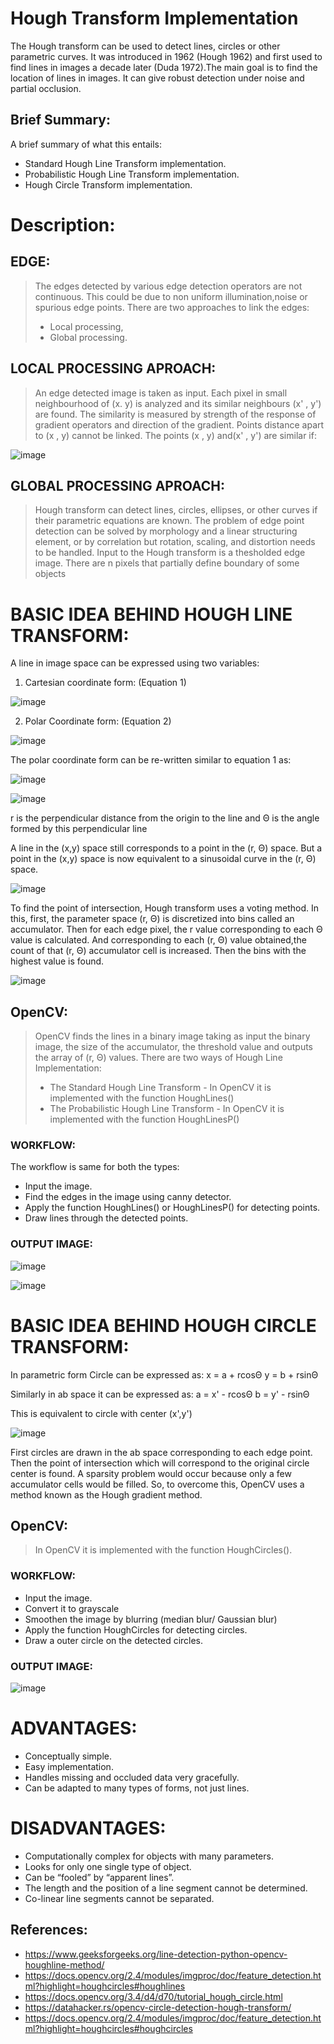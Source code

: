 <h1 align="left">Hough Transform Implementation</h1>

The Hough transform can be used to detect lines, circles or other parametric curves. It was introduced in 1962 (Hough 1962) and first used to find lines in images a decade later (Duda 1972).The main goal is to find the location of lines in images. It can give robust detection under noise and partial occlusion. 

## Brief Summary:
A brief summary of what this entails:
* Standard Hough Line Transform implementation.
* Probabilistic Hough Line Transform implementation.
* Hough Circle Transform implementation.

# Description:
## **EDGE:**
>The edges detected by various edge detection operators are not continuous. This could be due to non uniform illumination,noise or spurious edge points. There are two approaches to link the edges: 
>* Local processing, 
>* Global processing.

## **LOCAL PROCESSING APROACH:**
> An edge detected image is taken as input. Each pixel in small neighbourhood of (x. y) is analyzed and its similar neighbours (x' , y') are found. The similarity is measured by strength of the response of gradient operators and direction of the gradient. Points distance apart to (x , y) cannot be linked. The points (x , y) and(x' , y') are similar if:

<img align = center>![image](https://user-images.githubusercontent.com/66793093/143783121-60777790-b9bb-4007-9506-8c562dff8651.png)
</img>

## **GLOBAL PROCESSING APROACH:**
> Hough transform can detect lines, circles, ellipses, or other curves if their parametric equations are known. The problem of edge point detection can be solved by morphology and a linear structuring element, or by correlation but rotation, scaling, and distortion needs to be handled.
Input to the Hough transform is a thesholded edge image. There are n pixels that partially define boundary of some objects

# **BASIC IDEA BEHIND HOUGH LINE TRANSFORM:**

A line in image space can be expressed using two variables:

1. Cartesian coordinate form: (Equation 1)

![image](https://user-images.githubusercontent.com/66793093/143783440-83ef9ea4-16bf-49fd-bce6-b8718590095e.png)

2. Polar Coordinate form: (Equation 2)

![image](https://user-images.githubusercontent.com/66793093/143783529-d349b00b-0ebb-43a5-8e7d-e4dbdf53a41b.png)

The polar coordinate form can be re-written similar to equation 1 as:

![image](https://user-images.githubusercontent.com/66793093/143784555-d4907df8-e7c6-423c-af32-d92ec13a8b40.png)

![image](https://user-images.githubusercontent.com/66793093/143784910-55554a5f-ef93-4376-8d76-329d93e24496.png)

 r is the perpendicular distance from the origin to the line and
 Θ is the angle formed by this perpendicular line

A line in the (x,y) space still corresponds to a point in the (r, Θ) space. But a point in the (x,y) space is now equivalent to a sinusoidal curve in the (r, Θ) space.

![image](https://user-images.githubusercontent.com/66793093/143785310-5eaba5c3-abca-48e5-8c98-0a29b39abd86.png)

To find the point of intersection, Hough transform uses a voting method. In this, first, the parameter space (r, Θ) is discretized into bins called an accumulator. Then for each edge pixel, the r value corresponding to each Θ value is calculated. And corresponding to each (r, Θ) value obtained,the count of that (r, Θ) accumulator cell is increased. Then the bins with the highest value is found.

![image](https://user-images.githubusercontent.com/66793093/143785367-75c4b5b3-b3aa-4951-991b-39937c12a9ea.png)

## **OpenCV:**
>OpenCV finds the lines in a binary image taking as input the binary image, the size of the accumulator, the threshold value and outputs the array of (r, Θ) values. There are two ways of Hough Line Implementation:
>* The Standard Hough Line Transform - In OpenCV it is implemented with the function HoughLines()
>* The Probabilistic Hough Line Transform - In OpenCV it is implemented with the function HoughLinesP() 

### **WORKFLOW:**

The workflow is same for both the types:
* Input the image.
* Find the edges in the image using canny detector.
* Apply the function HoughLines() or HoughLinesP() for detecting points.
* Draw lines through the detected points.

### **OUTPUT IMAGE:**

![image](https://user-images.githubusercontent.com/66793093/143815555-e7d11f7c-2b06-4941-83ed-449e9b72027c.png)<img/>

![image](https://user-images.githubusercontent.com/66793093/143816078-6ce730b6-59f3-45a2-ba4d-b3bc94cd8a88.png)<img/>


# **BASIC IDEA BEHIND HOUGH CIRCLE TRANSFORM:**

In parametric form Circle can be expressed as:
x = a + rcosΘ
y = b + rsinΘ

Similarly in ab space it can be expressed as:
a = x' - rcosΘ
b = y' - rsinΘ

This is equivalent to circle with center (x',y')

![image](https://user-images.githubusercontent.com/66793093/143786009-b2af23f7-9740-489d-b023-211aa3089e9f.png)

First circles are drawn in the ab space corresponding to each edge point. Then the point of intersection which will correspond to the original circle center is found.
A sparsity problem would occur because only a few accumulator cells would be filled. So, to overcome this, OpenCV uses a method known as the Hough gradient method.

## **OpenCV:**
>In OpenCV it is implemented with the function HoughCircles().

### **WORKFLOW:**

* Input the image.
* Convert it to grayscale
* Smoothen the image by blurring (median blur/ Gaussian blur)
* Apply the function HoughCircles for detecting circles.
* Draw a outer circle on the detected circles.

### **OUTPUT IMAGE:**

![image](https://user-images.githubusercontent.com/66793093/143821205-509178ae-1662-46e3-a6ef-650adaeb3f78.png)

# **ADVANTAGES:**

* Conceptually simple.
* Easy implementation.
* Handles missing and occluded data very gracefully.
* Can be adapted to many types of forms, not just lines.

# **DISADVANTAGES:**

* Computationally complex for objects with many parameters.
* Looks for only one single type of object.
* Can be “fooled” by “apparent lines”.
* The length and the position of a line segment cannot be determined.
* Co-linear line segments cannot be separated.

## **References:**

* https://www.geeksforgeeks.org/line-detection-python-opencv-houghline-method/
* https://docs.opencv.org/2.4/modules/imgproc/doc/feature_detection.html?highlight=houghcircles#houghlines
* https://docs.opencv.org/3.4/d4/d70/tutorial_hough_circle.html
* https://datahacker.rs/opencv-circle-detection-hough-transform/
* https://docs.opencv.org/2.4/modules/imgproc/doc/feature_detection.html?highlight=houghcircles#houghcircles
